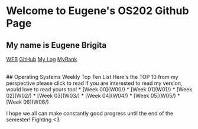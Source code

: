 # Welcome to Eugene's OS202 Github Page
## My name is Eugene Brigita <br>

[WEB](https://eugenebrigita.github.io/os202/) 
[GitHub](https://github.com/eugenebrigita/os202/) 
[My Log](TXT/mylog.txt) 
[MyRank](TXT/myrank.txt)

<br>
## Operating Systems Weekly Top Ten List
Here's the TOP 10 from my perspective please click to read if you are interested to read my version, would love to read yours too!
* [Week 00](W00/)
* [Week 01](W01/)
* [Week 02](W02/)
* [Week 03](W03/)
* [Week 04](W04/)
* [Week 05](W05/)
* [Week 06](W06/)

I hope we all can make constantly good progress until the end of the semester! Fighting <3
